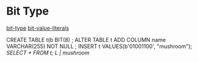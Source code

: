 Bit Type
=======

[bit-type](http://dev.mysql.com/doc/refman/5.7/en/bit-type.html)
[bit-value-literals](http://dev.mysql.com/doc/refman/5.7/en/bit-value-literals.html)

CREATE TABLE t(b BIT(8) ;
ALTER TABLE t ADD COLUMN name VARCHAR(255) NOT NULL ;
INSERT t VALUES(b'01001100', "mushroom");
*SELECT * FROM t;*
*L | mushroom*
